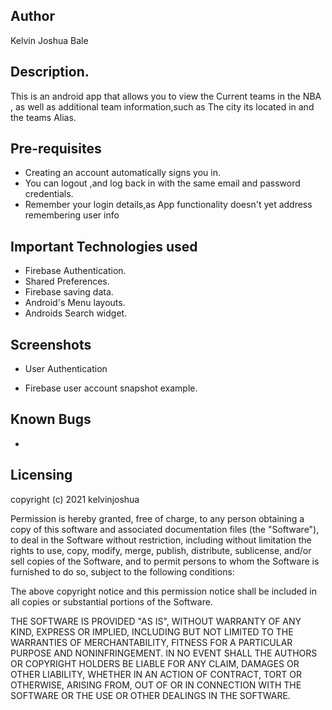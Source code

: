 ## Author
Kelvin Joshua Bale

## Description.
This is an android app that allows you to view the Current teams in the NBA ,
as well as additional team information,such as The city its located in and the teams Alias.

## Pre-requisites
* Creating an account automatically signs you in.
* You can logout ,and log back in with the same email and password credentials.
* Remember your login details,as App functionality doesn't yet address remembering user info


## Important Technologies used
* Firebase Authentication.
* Shared Preferences.
* Firebase saving  data.
* Android's Menu layouts.
* Androids Search widget.

## Screenshots
* User Authentication 

* Firebase user account snapshot example.
 

## Known Bugs
*

## Licensing
copyright (c) 2021 kelvinjoshua

Permission is hereby granted, free of charge, to any person obtaining a copy of this software and associated documentation files (the "Software"), to deal in the Software without restriction, including without limitation the rights to use, copy, modify, merge, publish, distribute, sublicense, and/or sell copies of the Software, and to permit persons to whom the Software is furnished to do so, subject to the following conditions:

The above copyright notice and this permission notice shall be included in all copies or substantial portions of the Software.

THE SOFTWARE IS PROVIDED "AS IS", WITHOUT WARRANTY OF ANY KIND, EXPRESS OR IMPLIED, INCLUDING BUT NOT LIMITED TO THE WARRANTIES OF MERCHANTABILITY, FITNESS FOR A PARTICULAR PURPOSE AND NONINFRINGEMENT. IN NO EVENT SHALL THE AUTHORS OR COPYRIGHT HOLDERS BE LIABLE FOR ANY CLAIM, DAMAGES OR OTHER LIABILITY, WHETHER IN AN ACTION OF CONTRACT, TORT OR OTHERWISE, ARISING FROM, OUT OF OR IN CONNECTION WITH THE SOFTWARE OR THE USE OR OTHER DEALINGS IN THE SOFTWARE.
